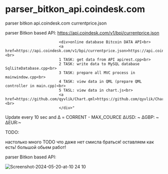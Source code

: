 # parser_bitkon_api.coindesk.com
parser bitkon api.coindesk.com currentprice.json

parser Bitkon based API: 
https://api.coindesk.com/v1/bpi/currentprice.json

                            <div>online database Bitcoin DATA API<br>
                            <a href=https://api.coindesk.com/v1/bpi/currentprice.json>https://api.coindesk.com/v1/bpi/currentprice.json</a><br>
                            1 TASK: get data from API apirest.cpp<br>
                            2 TASK: write data to MySQL database SqlLiteDatabase.cpp<br>
                            3 TASK: prepare all MVC process in mainwindow.cpp<br>
                            4 TASK: view data in QML (prepare QML controller in main.cpp)<br>
                            5 TASL: view data in chart.js<br>
                            <a href=https://github.com/qyvlik/Chart.qml>https://github.com/qyvlik/Chart.qml</a><br>
                            </div>"

Update every 10 sec 
and Δ = CORRENT - MAX_COURCE 
ΔUSD: ~
ΔGBP: ~
ΔEUR:~

TODO:

настолько много TODO что даже нет смисла браться!
оставляем как есть!
большой обьем работ!

parser Bitkon based API: 

![Screenshot-2024-05-20-at-10 24 10](https://github.com/dmytra/parser_bitkon_api.coindesk.com/assets/105235692/f7fc7d45-a89c-4d46-bcc2-075a594ec3bb)
